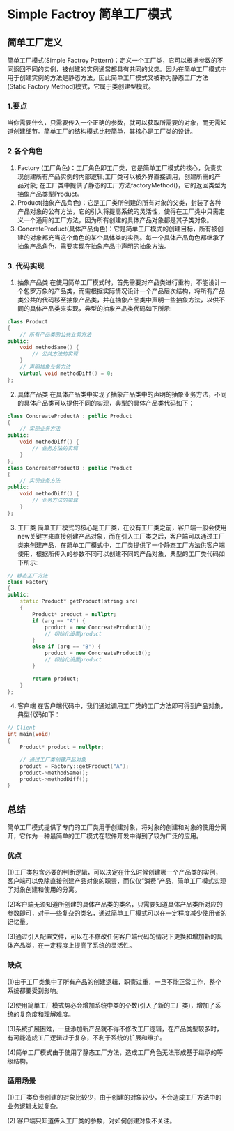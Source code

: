 # Simple Factroy 简单工厂模式
## 简单工厂定义
简单工厂模式(Simple Factroy Pattern)：定义一个工厂类，它可以根据参数的不同返回不同的实例，被创建的实例通常都具有共同的父类。因为在简单工厂模式中用于创建实例的方法是静态方法，因此简单工厂模式又被称为静态工厂方法(Static Factory Method)模式，它属于类创建型模式。

### 1.要点
当你需要什么，只需要传入一个正确的参数，就可以获取所需要的对象，而无需知道创建细节。简单工厂的结构模式比较简单，其核心是工厂类的设计。

### 2.各个角色
1. Factory (工厂角色)：工厂角色即工厂类，它是简单工厂模式的核心，负责实现创建所有产品实例的内部逻辑;工厂类可以被外界直接调用，创建所需的产品对象; 在工厂类中提供了静态的工厂方法factoryMethod()，它的返回类型为抽象产品类型Product。
2. Product(抽象产品角色)：它是工厂类所创建的所有对象的父类，封装了各种产品对象的公有方法，它的引入将提高系统的灵活性，使得在工厂类中只需定义一个通用的工厂方法，因为所有创建的具体产品对象都是其子类对象。
3. ConcreteProduct(具体产品角色)：它是简单工厂模式的创建目标，所有被创建的对象都充当这个角色的某个具体类的实例。每一个具体产品角色都继承了抽象产品角色，需要实现在抽象产品中声明的抽象方法。

### 3. 代码实现
1. 抽象产品类
在使用简单工厂模式时，首先需要对产品类进行重构，不能设计一个包罗万象的产品类，而需根据实际情况设计一个产品层次结构，将所有产品类公共的代码移至抽象产品类，并在抽象产品类中声明一些抽象方法，以供不同的具体产品类来实现，典型的抽象产品类代码如下所示:
```cpp
class Product
{
	// 所有产品类的公共业务方法
public:
	void methodSame() {
		// 公共方法的实现
	}
	// 声明抽象业务方法
	virtual void methodDiff() = 0;
};
```

2. 具体产品类
在具体产品类中实现了抽象产品类中的声明的抽象业务方法，不同的具体产品类可以提供不同的实现，典型的具体产品类代码如下：
```cpp
class ConcreateProductA : public Product
{
	// 实现业务方法
public:
	void methodDiff() {
		// 业务方法的实现
	}
};
class ConcreateProductB : public Product
{
	// 实现业务方法
public:
	void methodDiff() {
		// 业务方法的实现
	}
};
```

3. 工厂类
简单工厂模式的核心是工厂类，在没有工厂类之前，客户端一般会使用new关键字来直接创建产品对象，而在引入工厂类之后，客户端可以通过工厂类来创建产品，在简单工厂模式中，工厂类提供了一个静态工厂方法供客户端使用，根据所传入的参数不同可以创建不同的产品对象，典型的工厂类代码如下所示:
```cpp
// 静态工厂方法
class Factory
{
public:
	static Product* getProduct(string src)
	{
		Product* product = nullptr;
		if (arg == "A") {
			product = new ConcreateProductA();
			// 初始化设置product
		}
		else if (arg == "B") {
			product = new ConcreateProductB();
			// 初始化设置product
		}

		return product;
	}
};
```
4. 客户端
在客户端代码中，我们通过调用工厂类的工厂方法即可得到产品对象，典型代码如下：
```cpp
// Client
int main(void)
{
	Product* product = nullptr;

	// 通过工厂类创建产品对象
	product = Factory::getProduct("A");
	product->methodSame();
	product->methodDiff();
}
```

## 总结
简单工厂模式提供了专门的工厂类用于创建对象，将对象的创建和对象的使用分离开，它作为一种最简单的工厂模式在软件开发中得到了较为广泛的应用。

### 优点
(1)工厂类包含必要的判断逻辑，可以决定在什么时候创建哪一个产品类的实例，客户端可以免除直接创建产品对象的职责，而仅仅“消费"产品，简单工厂模式实现了对象创建和使用的分离。

(2)客户端无须知道所创建的具体产品类的类名，只需要知道具体产品类所对应的参数即可，对于—些复杂的类名，通过简单工厂模式可以在一定程度减少使用者的记忆量。

(3)通过引入配置文件，可以在不修改任何客户端代码的情况下更换和增加新的具体产品类，在一定程度上提高了系统的灵活性。

### 缺点
(1)由于工厂类集中了所有产品的创建逻辑，职责过重，一旦不能正常工作，整个系统都要受到影响。

(2)使用简单工厂模式势必会增加系统中类的个数(引入了新的工厂类)，增加了系统的复杂度和理解难度。

(3)系统扩展困难，一旦添加新产品就不得不修改工厂逻辑，在产品类型较多时，有可能造成工厂逻辑过于复杂，不利于系统的扩展和维护。

(4)简单工厂模式由于使用了静态工厂方法，造成工厂角色无法形成基于继承的等级结构。

### 适用场景
(1)工厂类负责创建的对象比较少，由于创建的对象较少，不会造成工厂方法中的业务逻辑太过复杂。

(2) 客户端只知道传入工厂类的参数，对如何创建对象不关注。
